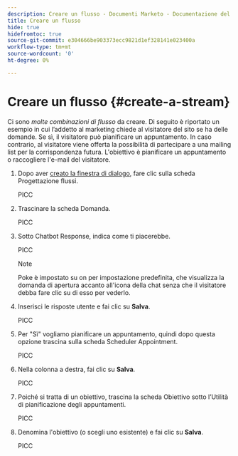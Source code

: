 ```yaml
---
description: Creare un flusso - Documenti Marketo - Documentazione del prodotto
title: Creare un flusso
hide: true
hidefromtoc: true
source-git-commit: e304666be903373ecc9821d1ef328141e023400a
workflow-type: tm+mt
source-wordcount: '0'
ht-degree: 0%

---
```


# Creare un flusso {#create-a-stream}

Ci sono _molte combinazioni di flusso_ da creare. Di seguito è riportato un esempio in cui l’addetto al marketing chiede al visitatore del sito se ha delle domande. Se sì, il visitatore può pianificare un appuntamento. In caso contrario, al visitatore viene offerta la possibilità di partecipare a una mailing list per la corrispondenza futura. L&#39;obiettivo è pianificare un appuntamento o raccogliere l&#39;e-mail del visitatore.

1. Dopo aver [creato la finestra di dialogo](/help/marketo/product-docs/demand-generation/dynamic-chat/dialogues.md#create-a-new-dialogue), fare clic sulla scheda Progettazione flussi.

   PICC

1. Trascinare la scheda Domanda.

   PICC

1. Sotto Chatbot Response, indica come ti piacerebbe.

   PICC

   >[!NOTE]
   >
   >Poke è impostato su on per impostazione predefinita, che visualizza la domanda di apertura accanto all&#39;icona della chat senza che il visitatore debba fare clic su di esso per vederlo.

1. Inserisci le risposte utente e fai clic su **Salva**.

   PICC

1. Per &quot;Sì&quot; vogliamo pianificare un appuntamento, quindi dopo questa opzione trascina sulla scheda Scheduler Appointment.

   PICC

1. Nella colonna a destra, fai clic su **Salva**.

   PICC

1. Poiché si tratta di un obiettivo, trascina la scheda Obiettivo sotto l’Utilità di pianificazione degli appuntamenti.

   PICC

1. Denomina l&#39;obiettivo (o scegli uno esistente) e fai clic su **Salva**.

   PICC
